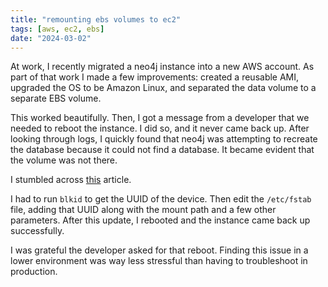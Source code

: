 ```yaml
---
title: "remounting ebs volumes to ec2"
tags: [aws, ec2, ebs]
date: "2024-03-02"
---
```


At work, I recently migrated a neo4j instance into a new AWS account. As part of that work I made a few improvements: created a reusable AMI, upgraded the OS to be Amazon Linux, and separated the data volume to a separate EBS volume.

This worked beautifully. Then, I got a message from a developer that we needed to reboot the instance. I did so, and it never came back up. After looking through logs, I quickly found that neo4j was attempting to recreate the database because it could not find a database. It became evident that the volume was not there.

I stumbled across [this](https://docs.aws.amazon.com/AWSEC2/latest/UserGuide/ebs-using-volumes.html#ebs-mount-after-reboot) article.

I had to run `blkid` to get the UUID of the device. Then edit the `/etc/fstab` file, adding that UUID along with the mount path and a few other parameters. After this update, I rebooted and the instance came back up successfully.

I was grateful the developer asked for that reboot. Finding this issue in a lower environment was way less stressful than having to troubleshoot in production.
